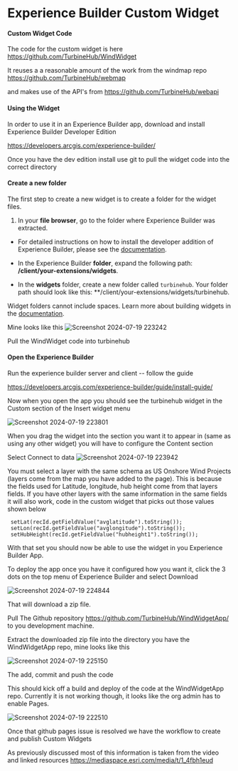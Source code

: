 # Experience Builder Custom Widget


#### Custom Widget Code

The code for the custom widget is here
https://github.com/TurbineHub/WindWidget

It reuses a a reasonable amount of the work from the windmap repo 
https://github.com/TurbineHub/webmap

and makes use of the API's from 
https://github.com/TurbineHub/webapi

#### Using the Widget

In order to use it in an Experience Builder app, download and install Experience Builder Developer Edition

https://developers.arcgis.com/experience-builder/

Once you have the dev edition install use git to pull the widget code into the correct directory

#### Create a new folder[](https://developers.arcgis.com/experience-builder/guide/create-a-starter-widget/#create-a-new-folder)

The first step to create a new widget is to create a folder for the widget files.

1. In your **file browser**, go to the folder where Experience Builder was extracted.
    

- For detailed instructions on how to install the developer addition of Experience Builder, please see the [documentation](https://developers.arcgis.com/experience-builder/guide/install-guide/).
    
- In the Experience Builder **folder**, expand the following path: **/client/your-extensions/widgets**.
    
- In the **widgets** folder, create a new folder called `turbinehub`. Your folder path should look like this: **/client/your-extensions/widgets/turbinehub.
    

Widget folders cannot include spaces. Learn more about building widgets in the [documentation](https://developers.arcgis.com/experience-builder/).

Mine looks like this 
![Screenshot 2024-07-19 223242](https://github.com/user-attachments/assets/70456485-353f-4823-ac5f-1e0e5fc7f282)


Pull the WindWidget code into turbinehub

#### Open the Experience Builder

Run the experience builder server and client -- follow the guide

https://developers.arcgis.com/experience-builder/guide/install-guide/

Now when you open the app you should see the turbinehub widget in the Custom section of the Insert widget menu

![Screenshot 2024-07-19 223801](https://github.com/user-attachments/assets/33b33915-03dc-481f-8543-af0ab5326e0f)


When you drag the widget into the section you want it to appear in (same as using any other widget)  you will have to configure the Content section 

Select Connect to data
![Screenshot 2024-07-19 223942](https://github.com/user-attachments/assets/fd6b5572-6bf8-44cb-a757-7d2dfc0941ad)

You must select a layer with the same schema as US Onshore Wind Projects (layers come from the map you have added to the page).  This is because the fields used for Latitude, longitude, hub height come from that layers fields.  If you have other layers with the same information in the same fields it will also work,  code in the custom widget that picks out those values shown below

```
 setLat(recId.getFieldValue("avglatitude").toString());
 setLon(recId.getFieldValue("avglongitude").toString());
 setHubHeight(recId.getFieldValue("hubheight1").toString());
```

With that set you should now be able to use the widget in you Experience Builder App.


To deploy the app once you have it configured how you want it, click the 3 dots on the top menu of Experience Builder and select Download


![Screenshot 2024-07-19 224844](https://github.com/user-attachments/assets/4e6c699b-95d1-4419-9ba0-923cb8a43ab7)

That will download a zip file.

Pull The Github repository https://github.com/TurbineHub/WindWidgetApp/ to you development machine.  

Extract the downloaded zip file into the directory you have the WindWidgetApp repo, mine looks like this


![Screenshot 2024-07-19 225150](https://github.com/user-attachments/assets/e14909ce-17c5-4743-90b5-43359d95b29e)

The add, commit and push the code

This should kick off a build and deploy of the code at the WindWidgetApp repo. 
Currently it is not working though,  it looks like the org admin has to enable Pages.

![Screenshot 2024-07-19 222510](https://github.com/user-attachments/assets/bc865f09-1058-443a-9452-7bb94734c78f)

Once that github pages issue is resolved we have the workflow to create and publish Custom Widgets

As previously discussed most of this information is taken from the video and linked resources
https://mediaspace.esri.com/media/t/1_4fbh1eud

